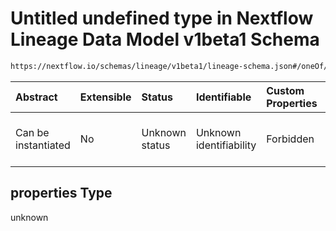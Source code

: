 # Untitled undefined type in Nextflow Lineage Data Model v1beta1 Schema

```txt
https://nextflow.io/schemas/lineage/v1beta1/lineage-schema.json#/oneOf/0/allOf/1/properties
```



| Abstract            | Extensible | Status         | Identifiable            | Custom Properties | Additional Properties | Access Restrictions | Defined In                                                                                                       |
| :------------------ | :--------- | :------------- | :---------------------- | :---------------- | :-------------------- | :------------------ | :--------------------------------------------------------------------------------------------------------------- |
| Can be instantiated | No         | Unknown status | Unknown identifiability | Forbidden         | Allowed               | none                | [nextflow-lineage-v1beta1-schema.json\*](../out/out/nextflow-lineage-v1beta1-schema.json "open original schema") |

## properties Type

unknown
